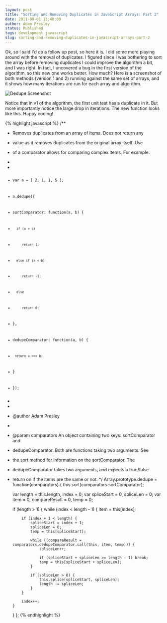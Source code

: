 ```yaml
---
layout: post
title: "Sorting and Removing Duplicates in JavaScript Arrays: Part 2"
date: 2011-09-01 13:40:00
author: Adam Presley
status: Published
tags: development javascript
slug: sorting-and-removing-duplicates-in-javascript-arrays-part-2
---
```


Ok, so I said I'd do a follow up post, so here it is. I did some more
playing around with the removal of duplicates. I figured since I was
bothering to sort the array before removing duplicates I could improve
the algorithm a bit, and I was right. In fact, I uncovered a bug in the
first version of the algorithm, so this new one works better. How much?
Here is a screenshot of both methods (version 1 and 2) running against
the same set of arrays, and it shows how many iterations are run for
each array and algorithm.

![Dedupe Screenshot](http://s3.amazonaws.com/www.adampresley.com/posts/sorting-removing-dups-javascript-2.jpg)

Notice that in v1 of the algorithm, the first unit test has a duplicate
in it. But more importantly notice the large drop in iterations. The new
function looks like this. Happy coding!

{% highlight javascript %}
/**
 * Removes duplicates from an array of items. Does not return any
 * value as it removes duplicates from the original array itself. Use
 * of a comparator allows for comparing complex items. For example:
 *
 * <code>
 * var a = [ 2, 1, 1, 5 ];
 * a.dedupe({
 *    sortComparator: function(a, b) {
 *       if (a > b)
 *          return 1;
 *       else if (a < b)
 *          return -1;
 *       else
 *          return 0;
 *   },
 *   dedupeComparator: function(a, b) {
 *      return a === b;
 *   }
 * });
 * </code>
 *
 * @author Adam Presley
 *
 * @param comparators An object containing two keys: sortComparator and
 *  dedupeComparator. Both are functions taking two arguments. See
 *  the sort method for information on the sortComparator. The
 *  dedupeComparator takes two arguments, and expects a true/false
 *  return on if the items are the same or not.
 */
 Array.prototype.dedupe = function(comparators) {
 	this.sort(comparators.sortComparator);

 	var length = this.length, index = 0;
 	var spliceStart = 0, spliceLen = 0;
 	var item = 0, compareResult = 0, temp = 0;

 	if (length > 1) {
 		while (index < length - 1) {
 			item = this[index];

 			if (index + 1 < length) {
 				spliceStart = index + 1;
 				spliceLen = 0;
 				temp = this[spliceStart];

 				while ((compareResult = comparators.dedupeComparator.call(this, item, temp))) {
 					spliceLen++;

 					if (spliceStart + spliceLen >= length - 1) break;
 					temp = this[spliceStart + spliceLen];
 				}

 				if (spliceLen > 0) {
 					this.splice(spliceStart, spliceLen);
 					length -= spliceLen;
 				}
 			}

 			index++;
 		}
 	}
 };
{% endhighlight %}

